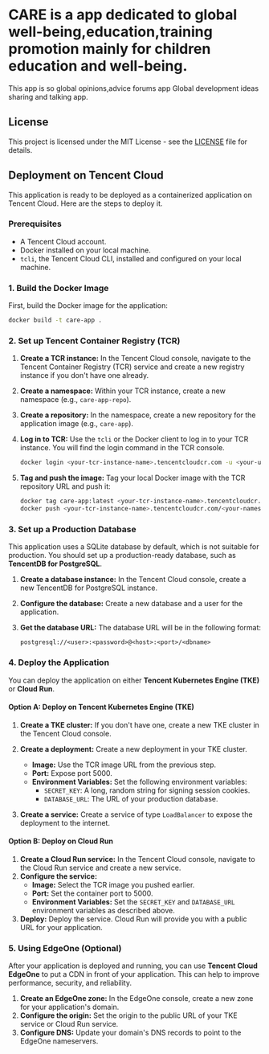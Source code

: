 # CARE is a app dedicated to global well-being,education,training promotion mainly for children education and well-being.
This app is so global opinions,advice forums app
Global development ideas sharing and talking app.

## License

This project is licensed under the MIT License - see the [LICENSE](LICENSE) file for details.

## Deployment on Tencent Cloud

This application is ready to be deployed as a containerized application on Tencent Cloud. Here are the steps to deploy it.

### Prerequisites

* A Tencent Cloud account.
* Docker installed on your local machine.
* `tcli`, the Tencent Cloud CLI, installed and configured on your local machine.

### 1. Build the Docker Image

First, build the Docker image for the application:

```bash
docker build -t care-app .
```

### 2. Set up Tencent Container Registry (TCR)

1.  **Create a TCR instance:** In the Tencent Cloud console, navigate to the Tencent Container Registry (TCR) service and create a new registry instance if you don't have one already.
2.  **Create a namespace:** Within your TCR instance, create a new namespace (e.g., `care-app-repo`).
3.  **Create a repository:** In the namespace, create a new repository for the application image (e.g., `care-app`).
4.  **Log in to TCR:** Use the `tcli` or the Docker client to log in to your TCR instance. You will find the login command in the TCR console.

    ```bash
    docker login <your-tcr-instance-name>.tencentcloudcr.com -u <your-username> -p <your-password>
    ```

5.  **Tag and push the image:** Tag your local Docker image with the TCR repository URL and push it:

    ```bash
    docker tag care-app:latest <your-tcr-instance-name>.tencentcloudcr.com/<your-namespace>/care-app:latest
    docker push <your-tcr-instance-name>.tencentcloudcr.com/<your-namespace>/care-app:latest
    ```

### 3. Set up a Production Database

This application uses a SQLite database by default, which is not suitable for production. You should set up a production-ready database, such as **TencentDB for PostgreSQL**.

1.  **Create a database instance:** In the Tencent Cloud console, create a new TencentDB for PostgreSQL instance.
2.  **Configure the database:** Create a new database and a user for the application.
3.  **Get the database URL:** The database URL will be in the following format:

    ```
    postgresql://<user>:<password>@<host>:<port>/<dbname>
    ```

### 4. Deploy the Application

You can deploy the application on either **Tencent Kubernetes Engine (TKE)** or **Cloud Run**.

#### Option A: Deploy on Tencent Kubernetes Engine (TKE)

1.  **Create a TKE cluster:** If you don't have one, create a new TKE cluster in the Tencent Cloud console.
2.  **Create a deployment:** Create a new deployment in your TKE cluster.
    *   **Image:** Use the TCR image URL from the previous step.
    *   **Port:** Expose port 5000.
    *   **Environment Variables:** Set the following environment variables:
        *   `SECRET_KEY`: A long, random string for signing session cookies.
        *   `DATABASE_URL`: The URL of your production database.

3.  **Create a service:** Create a service of type `LoadBalancer` to expose the deployment to the internet.

#### Option B: Deploy on Cloud Run

1.  **Create a Cloud Run service:** In the Tencent Cloud console, navigate to the Cloud Run service and create a new service.
2.  **Configure the service:**
    *   **Image:** Select the TCR image you pushed earlier.
    *   **Port:** Set the container port to 5000.
    *   **Environment Variables:** Set the `SECRET_KEY` and `DATABASE_URL` environment variables as described above.
3.  **Deploy:** Deploy the service. Cloud Run will provide you with a public URL for your application.

### 5. Using EdgeOne (Optional)

After your application is deployed and running, you can use **Tencent Cloud EdgeOne** to put a CDN in front of your application. This can help to improve performance, security, and reliability.

1.  **Create an EdgeOne zone:** In the EdgeOne console, create a new zone for your application's domain.
2.  **Configure the origin:** Set the origin to the public URL of your TKE service or Cloud Run service.
3.  **Configure DNS:** Update your domain's DNS records to point to the EdgeOne nameservers.
